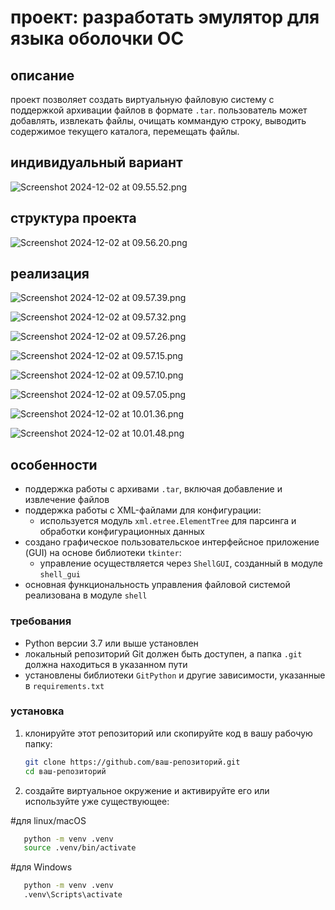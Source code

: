 # проект: разработать эмулятор для языка оболочки ОС

## описание
проект позволяет создать виртуальную файловую систему с поддержкой архивации файлов в формате `.tar`. пользователь может добавлять, извлекать файлы, очищать коммандую строку, выводить содержимое текущего каталога, перемещать файлы.




## индивидуальный вариант
![Screenshot 2024-12-02 at 09.55.52.png](..%2F..%2F..%2Fvar%2Ffolders%2Fmv%2Fgjx66vzd2db8kjn12x6n_0wm0000gn%2FT%2FTemporaryItems%2FNSIRD_screencaptureui_vVK30F%2FScreenshot%202024-12-02%20at%2009.55.52.png)






## структура проекта
![Screenshot 2024-12-02 at 09.56.20.png](..%2F..%2F..%2Fvar%2Ffolders%2Fmv%2Fgjx66vzd2db8kjn12x6n_0wm0000gn%2FT%2FTemporaryItems%2FNSIRD_screencaptureui_zCoGE1%2FScreenshot%202024-12-02%20at%2009.56.20.png)





## реализация
![Screenshot 2024-12-02 at 09.57.39.png](..%2FDesktop%2FScreenshot%202024-12-02%20at%2009.57.39.png)


![Screenshot 2024-12-02 at 09.57.32.png](..%2FDesktop%2FScreenshot%202024-12-02%20at%2009.57.32.png)


![Screenshot 2024-12-02 at 09.57.26.png](..%2FDesktop%2FScreenshot%202024-12-02%20at%2009.57.26.png)


![Screenshot 2024-12-02 at 09.57.15.png](..%2FDesktop%2FScreenshot%202024-12-02%20at%2009.57.15.png)


![Screenshot 2024-12-02 at 09.57.10.png](..%2FDesktop%2FScreenshot%202024-12-02%20at%2009.57.10.png)


![Screenshot 2024-12-02 at 09.57.05.png](..%2FDesktop%2FScreenshot%202024-12-02%20at%2009.57.05.png)


![Screenshot 2024-12-02 at 10.01.36.png](..%2FDesktop%2FScreenshot%202024-12-02%20at%2010.01.36.png)


![Screenshot 2024-12-02 at 10.01.48.png](..%2F..%2F..%2Fvar%2Ffolders%2Fmv%2Fgjx66vzd2db8kjn12x6n_0wm0000gn%2FT%2FTemporaryItems%2FNSIRD_screencaptureui_ECZWkT%2FScreenshot%202024-12-02%20at%2010.01.48.png)

## особенности
- поддержка работы с архивами `.tar`, включая добавление и извлечение файлов
- поддержка работы с XML-файлами для конфигурации:
  - используется модуль `xml.etree.ElementTree` для парсинга и обработки конфигурационных данных
- создано графическое пользовательское интерфейсное приложение (GUI) на основе библиотеки `tkinter`:
  - управление осуществляется через `ShellGUI`, созданный в модуле `shell_gui`
- основная функциональность управления файловой системой реализована в модуле `shell`

### требования
- Python версии 3.7 или выше установлен
- локальный репозиторий Git должен быть доступен, а папка `.git` должна находиться в указанном пути
- установлены библиотеки `GitPython` и другие зависимости, указанные в `requirements.txt`

### установка
1. клонируйте этот репозиторий или скопируйте код в вашу рабочую папку:
   ```bash
   git clone https://github.com/ваш-репозиторий.git
   cd ваш-репозиторий
   
2. создайте виртуальное окружение и активируйте его или используйте уже существующее:

#для linux/macOS 
```bash
   python -m venv .venv
   source .venv/bin/activate
```
#для Windows
   
```bash
   python -m venv .venv
   .venv\Scripts\activate
```
